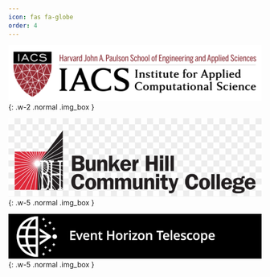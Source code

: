 ```yaml
---
icon: fas fa-globe
order: 4
---
```



![Institute for Applied Computational Science](/assets/images/IACS-Logo.png){: .w-2 .normal .img_box }



![Bunker Hill Community College](/assets/images/BHCC.png){: .w-5 .normal .img_box }


![Event Horizon Telescope](/assets/images/EHT.png){: .w-5 .normal .img_box }
